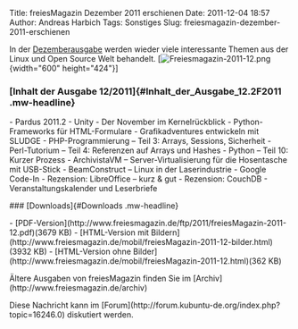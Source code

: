 Title: freiesMagazin Dezember 2011 erschienen
Date: 2011-12-04 18:57
Author: Andreas Harbich
Tags: Sonstiges
Slug: freiesmagazin-dezember-2011-erschienen

In der
[Dezemberausgabe](http://www.freiesmagazin.de/20111204-dezemberausgabe-erschienen)
werden wieder viele interessante Themen aus der Linux und Open Source
Welt behandelt.
[![Freiesmagazin-2011-12.png](http://wiki.kubuntu-de.org/images/Freiesmagazin-2011-12.png){width="600"
height="424"}]

</p>
<!--break--><!--break-->

### [Inhalt der Ausgabe 12/2011]{#Inhalt_der_Ausgabe_12.2F2011 .mw-headline}

</p>
-   Pardus 2011.2
-   Unity
-   Der November im Kernelrückblick
-   Python-Frameworks für HTML-Formulare
-   Grafikadventures entwickeln mit SLUDGE
-   PHP-Programmierung – Teil 3: Arrays, Sessions, Sicherheit
-   Perl-Tutorium – Teil 4: Referenzen auf Arrays und Hashes
-   Python – Teil 10: Kurzer Prozess
-   ArchivistaVM – Server-Virtualisierung für die Hosentasche mit
    USB-Stick
-   BeamConstruct – Linux in der Laserindustrie
-   Google Code-In
-   Rezension: LibreOffice – kurz & gut
-   Rezension: CouchDB
-   Veranstaltungskalender und Leserbriefe

</p>
</p>
### [Downloads]{#Downloads .mw-headline}

</p>
-   [PDF-Version](http://www.freiesmagazin.de/ftp/2011/freiesMagazin-2011-12.pdf)(3679
    KB)
-   [HTML-Version mit
    Bildern](http://www.freiesmagazin.de/mobil/freiesMagazin-2011-12-bilder.html)(3932
    KB)
-   [HTML-Version ohne
    Bilder](http://www.freiesmagazin.de/mobil/freiesMagazin-2011-12.html)(362
    KB)

</p>
Ältere Ausgaben von freiesMagazin finden Sie im
[Archiv](http://www.freiesmagazin.de/archiv)

</p>
Diese Nachricht kann im
[Forum](http://forum.kubuntu-de.org/index.php?topic=16246.0) diskutiert
werden.

</p>

